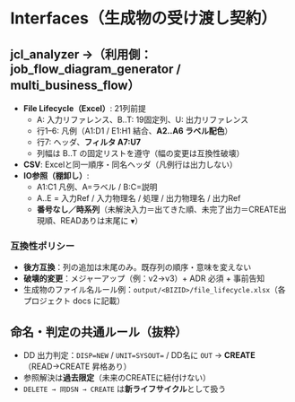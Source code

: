 # Interfaces（生成物の受け渡し契約）

## jcl_analyzer →（利用側：job_flow_diagram_generator / multi_business_flow）
- **File Lifecycle（Excel）**: 21列前提  
  - A: 入力リファレンス、B..T: 19固定列、U: 出力リファレンス  
  - 行1–6: 凡例（A1:D1 / E1:H1 結合、**A2..A6 ラベル配色**）  
  - 行7: ヘッダ、**フィルタ A7:U7**  
  - 列幅は B..T の固定リストを遵守（幅の変更は互換性破壊）
- **CSV**: Excelと同一順序・同名ヘッダ（凡例行は出力しない）
- **IO参照（棚卸し）**:  
  - A1:C1 凡例、A=ラベル / B:C=説明  
  - A..E = 入力Ref / 入力物理名 / 処理 / 出力物理名 / 出力Ref  
  - **番号なし／時系列**（未解決入力＝出てきた順、未完了出力＝CREATE出現順、READありは末尾に `▼`）

### 互換性ポリシー
- **後方互換**：列の追加は末尾のみ。既存列の順序・意味を変えない  
- **破壊的変更**：メジャーアップ（例：v2→v3）+ ADR 必須 + 事前告知  
- 生成物のファイル名ルール例：`output/<BIZID>/file_lifecycle.xlsx`（各プロジェクト docs に記載）

## 命名・判定の共通ルール（抜粋）
- DD 出力判定：`DISP=NEW` / `UNIT=SYSOUT=` / DD名に `OUT` → **CREATE**（READ→CREATE 昇格あり）  
- 参照解決は**過去限定**（未来のCREATEに紐付けない）  
- `DELETE → 同DSN → CREATE` は**新ライフサイクル**として扱う
